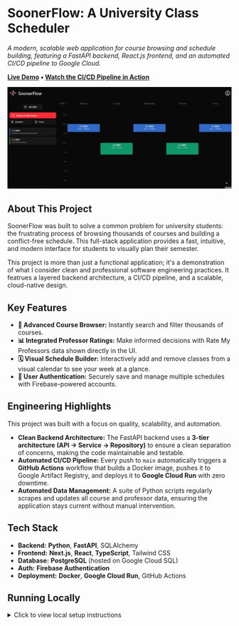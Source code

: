 # SoonerFlow: A University Class Scheduler

*A modern, scalable web application for course browsing and schedule building, featuring a FastAPI backend, React.js frontend, and an automated CI/CD pipeline to Google Cloud.*

**[Live Demo](https://soonerflow.vercel.app/scheduler) • [Watch the CI/CD Pipeline in Action]([https://github.com/Creed-Petitt/soonerflow/actions])**

![SoonerFlow Demo](./demo.gif)

## About This Project

SoonerFlow was built to solve a common problem for university students: the frustrating process of browsing thousands of courses and building a conflict-free schedule. This full-stack application provides a fast, intuitive, and modern interface for students to visually plan their semester.

This project is more than just a functional application; it's a demonstration of what I consider clean and professional software engineering practices. It featrues a layered backend architecture, a CI/CD pipeline, and a scalable, cloud-native design.

## Key Features

- **🚀 Advanced Course Browser:** Instantly search and filter thousands of courses.
- **📊 Integrated Professor Ratings:** Make informed decisions with Rate My Professors data shown directly in the UI.
- **🗓️ Visual Schedule Builder:** Interactively add and remove classes from a visual calendar to see your week at a glance.
- **🔐 User Authentication:** Securely save and manage multiple schedules with Firebase-powered accounts.

## Engineering Highlights

This project was built with a focus on quality, scalability, and automation.

- **Clean Backend Architecture:** The FastAPI backend uses a **3-tier architecture (API → Service → Repository)** to ensure a clean separation of concerns, making the code maintainable and testable.
- **Automated CI/CD Pipeline:** Every push to `main` automatically triggers a **GitHub Actions** workflow that builds a Docker image, pushes it to Google Artifact Registry, and deploys it to **Google Cloud Run** with zero downtime.
- **Automated Data Management:** A suite of Python scripts regularly scrapes and updates all course and professor data, ensuring the application stays current without manual intervention.

## Tech Stack

- **Backend:** **Python**, **FastAPI**, SQLAlchemy
- **Frontend:** **Next.js**, **React**, **TypeScript**, Tailwind CSS
- **Database:** **PostgreSQL** (hosted on Google Cloud SQL)
- **Auth:** **Firebase Authentication**
- **Deployment:** **Docker**, **Google Cloud Run**, GitHub Actions

## Running Locally

<details>
<summary>Click to view local setup instructions</summary>

### Prerequisites

- Docker
- Node.js & npm
- Python 3.11+
- PostgreSQL database
- Firebase Project for authentication
- Google Cloud Project for deployment

### Local Development

**Backend:**

1.  **Navigate to the backend directory:**
    ```bash
    cd backend
    ```
2.  **Create and activate a virtual environment:**
    ```bash
    python -m venv .venv
    source .venv/bin/activate
    ```
3.  **Install dependencies:**
    ```bash
    pip install -r requirements.txt
    ```
4.  **Set up environment variables:**
    Create a `.env` file in the root directory and add the `DATABASE_URL`.
    ```
    DATABASE_URL=postgresql://user:password@host:port/database
    ```
5.  **Run the backend server:**
    ```bash
    uvicorn backend.main:app --reload
    ```

**Frontend:**

1.  **Navigate to the frontend directory:**
    ```bash
    cd nextjs-app
    ```
2.  **Install dependencies:**
    ```bash
    npm install
    ```
3.  **Set up environment variables:**
    Create a `.env.local` file and add the necessary Firebase configuration from your Firebase project.
4.  **Run the frontend development server:**
    ```bash
    npm run dev
    ```

</details>
